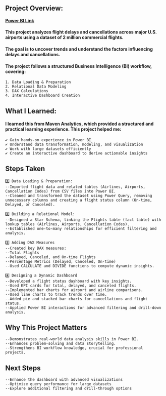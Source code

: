 ## Project Overview:
[**Power BI Link**](https://app.powerbi.com/view?r=eyJrIjoiOWNlNmQxMmEtZTcyYS00NTIyLWEzMjAtNjNiODliZmQxODAwIiwidCI6IjI1Y2UwMjYxLWJiZDYtNDljZC1hMWUyLTU0MjYwODg2ZDE1OSJ9)
#### This project analyzes flight delays and cancellations across major U.S. airports using a dataset of 2 million commercial flights.
#### The goal is to uncover trends and understand the factors influencing delays and cancellations. 
#### The project follows a structured Business Intelligence (BI) workflow, covering:
    1. Data Loading & Preparation
    2. Relational Data Modeling
    3. DAX Calculations
    4. Interactive Dashboard Creation

## What I Learned:
#### I learned this from Maven Analytics, which provided a structured and practical learning experience. This project helped me:
    ✔ Gain hands-on experience in Power BI
    ✔ Understand data transformation, modeling, and visualization
    ✔ Work with large datasets efficiently
    ✔ Create an interactive dashboard to derive actionable insights

## Steps Taken
    1️⃣ Data Loading & Preparation:
    --Imported flight data and related tables (Airlines, Airports, Cancellation Codes) from CSV files into Power BI.
    --Cleaned and transformed the dataset using Power Query, removing unnecessary columns and creating a flight status column (On-time, Delayed, or Canceled).
    
    2️⃣ Building a Relational Model:
    --Designed a Star Schema, linking the Flights table (fact table) with lookup tables (Airlines, Airports, Cancellation Codes).
    --Established one-to-many relationships for efficient filtering and analysis.
    
    3️⃣ Adding DAX Measures
    --Created key DAX measures:
    --Total Flights
    --Delayed, Canceled, and On-time Flights
    --Percentage Metrics (Delayed, Canceled, On-time)
    --Used CALCULATE and DIVIDE functions to compute dynamic insights.
    
    4️⃣ Designing a Dynamic Dashboard
    --Developed a flight status dashboard with key insights.
    --Used KPI cards for total, delayed, and canceled flights.
    --Implemented bar charts for airport and airline comparisons.
    --Used line charts to track trends over time.
    --Added pie and stacked bar charts for cancellations and flight status.
    --Applied Power BI interactions for advanced filtering and drill-down analysis.

## Why This Project Matters
    --Demonstrates real-world data analysis skills in Power BI.
    --Enhances problem-solving and data storytelling.
    --Strengthens BI workflow knowledge, crucial for professional projects.

## Next Steps
    --Enhance the dashboard with advanced visualizations
    --Optimize query performance for large datasets
    --Explore additional filtering and drill-through options
